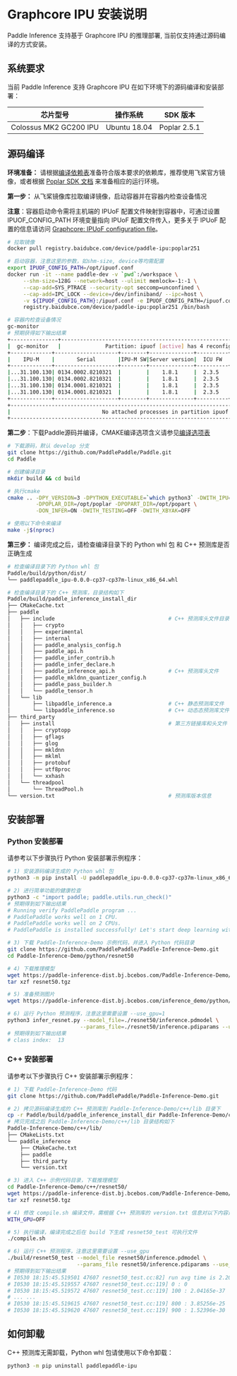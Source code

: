 # Graphcore IPU 安装说明

Paddle Inference 支持基于 Graphcore IPU 的推理部署, 当前仅支持通过源码编译的方式安装。

## 系统要求

当前 Paddle Inference 支持 Graphcore IPU 在如下环境下的源码编译和安装部署：

| 芯片型号 | 操作系统 | SDK 版本 |
| ---- | ---- | ---- |
| Colossus MK2 GC200 IPU  | Ubuntu 18.04 | Poplar 2.5.1 |

## 源码编译

**环境准备：** 请根据[编译依赖表](https://www.paddlepaddle.org.cn/documentation/docs/zh/develop/install/Tables.html)准备符合版本要求的依赖库，推荐使用飞桨官方镜像，或者根据 [Poplar SDK 文档](https://docs.graphcore.ai/projects/ipu-pod-getting-started/en/latest/installation.html) 来准备相应的运行环境。

**第一步：** 从飞桨镜像库拉取编译镜像，启动容器并在容器内检查设备情况

**注意**：容器启动命令需将主机端的 IPUoF 配置文件映射到容器中，可通过设置 IPUOF_CONFIG_PATH 环境变量指向 IPUoF 配置文件传入，更多关于 IPUoF 配置的信息请访问 [Graphcore: IPUoF configuration file](https://docs.graphcore.ai/projects/vipu-admin/en/latest/cli_reference.html?highlight=ipuof#ipuof-configuration-file)。

```bash
# 拉取镜像
docker pull registry.baidubce.com/device/paddle-ipu:poplar251

# 启动容器，注意这里的参数，如shm-size, device等均需配置
export IPUOF_CONFIG_PATH=/opt/ipuof.conf
docker run -it --name paddle-dev -v `pwd`:/workspace \
     --shm-size=128G --network=host --ulimit memlock=-1:-1 \
     --cap-add=SYS_PTRACE --security-opt seccomp=unconfined \
     --cap-add=IPC_LOCK --device=/dev/infiniband/ --ipc=host \
     -v ${IPUOF_CONFIG_PATH}:/ipuof.conf -e IPUOF_CONFIG_PATH=/ipuof.conf \
     registry.baidubce.com/device/paddle-ipu:poplar251 /bin/bash

# 容器内检查设备情况
gc-monitor
# 预期获得如下输出结果
+---------------+--------------------------------------------------------------------------------+
|  gc-monitor   |              Partition: ipuof [active] has 4 reconfigurable IPUs               |
+-------------+--------------------+--------+--------------+----------+------+----+------+-------+
|    IPU-M    |       Serial       |IPU-M SW|Server version|  ICU FW  | Type | ID | IPU# |Routing|
+-------------+--------------------+--------+--------------+----------+------+----+------+-------+
|...31.100.130| 0134.0002.8210321  |        |    1.8.1     |  2.3.5   |M2000 | 0  |  3   |  DNC  |
|...31.100.130| 0134.0002.8210321  |        |    1.8.1     |  2.3.5   |M2000 | 1  |  2   |  DNC  |
|...31.100.130| 0134.0001.8210321  |        |    1.8.1     |  2.3.5   |M2000 | 2  |  1   |  DNC  |
|...31.100.130| 0134.0001.8210321  |        |    1.8.1     |  2.3.5   |M2000 | 3  |  0   |  DNC  |
+-------------+--------------------+--------+--------------+----------+------+----+------+-------+
+--------------------------------------------------------------------------------------------------+
|                             No attached processes in partition ipuof                             |
+--------------------------------------------------------------------------------------------------+
```

**第二步**：下载Paddle源码并编译，CMAKE编译选项含义请参见[编译选项表](https://www.paddlepaddle.org.cn/documentation/docs/zh/develop/install/Tables.html#Compile)

```bash
# 下载源码，默认 develop 分支
git clone https://github.com/PaddlePaddle/Paddle.git
cd Paddle

# 创建编译目录
mkdir build && cd build

# 执行cmake
cmake .. -DPY_VERSION=3 -DPYTHON_EXECUTABLE=`which python3` -DWITH_IPU=ON \
         -DPOPLAR_DIR=/opt/poplar -DPOPART_DIR=/opt/popart \
         -DON_INFER=ON -DWITH_TESTING=OFF -DWITH_XBYAK=OFF

# 使用以下命令来编译
make -j$(nproc)
```

**第三步：** 编译完成之后，请检查编译目录下的 Python whl 包 和 C++ 预测库是否正确生成

```bash
# 检查编译目录下的 Python whl 包
Paddle/build/python/dist/
└── paddlepaddle_ipu-0.0.0-cp37-cp37m-linux_x86_64.whl

# 检查编译目录下的 C++ 预测库，目录结构如下
Paddle/build/paddle_inference_install_dir
├── CMakeCache.txt
├── paddle
│   ├── include                                    # C++ 预测库头文件目录
│   │   ├── crypto
│   │   ├── experimental
│   │   ├── internal
│   │   ├── paddle_analysis_config.h
│   │   ├── paddle_api.h
│   │   ├── paddle_infer_contrib.h
│   │   ├── paddle_infer_declare.h
│   │   ├── paddle_inference_api.h                 # C++ 预测库头文件
│   │   ├── paddle_mkldnn_quantizer_config.h
│   │   ├── paddle_pass_builder.h
│   │   └── paddle_tensor.h
│   └── lib
│       ├── libpaddle_inference.a                  # C++ 静态预测库文件
│       └── libpaddle_inference.so                 # C++ 动态态预测库文件
├── third_party
│   ├── install                                    # 第三方链接库和头文件
│   │   ├── cryptopp
│   │   ├── gflags
│   │   ├── glog
│   │   ├── mkldnn
│   │   ├── mklml
│   │   ├── protobuf
│   │   ├── utf8proc
│   │   └── xxhash
│   └── threadpool
│       └── ThreadPool.h
└── version.txt                                    # 预测库版本信息
```

## 安装部署

### Python 安装部署

请参考以下步骤执行 Python 安装部署示例程序：

```bash
# 1) 安装源码编译生成的 Python whl 包
python3 -m pip install -U paddlepaddle_ipu-0.0.0-cp37-cp37m-linux_x86_64.whl

# 2) 进行简单功能的健康检查
python3 -c "import paddle; paddle.utils.run_check()"
# 预期得到如下输出结果
# Running verify PaddlePaddle program ...
# PaddlePaddle works well on 1 CPU.
# PaddlePaddle works well on 2 CPUs.
# PaddlePaddle is installed successfully! Let's start deep learning with PaddlePaddle now.

# 3) 下载 Paddle-Inference-Demo 示例代码，并进入 Python 代码目录
git clone https://github.com/PaddlePaddle/Paddle-Inference-Demo.git
cd Paddle-Inference-Demo/python/resnet50

# 4) 下载推理模型
wget https://paddle-inference-dist.bj.bcebos.com/Paddle-Inference-Demo/resnet50.tgz
tar xzf resnet50.tgz

# 5) 准备预测图片
wget https://paddle-inference-dist.bj.bcebos.com/inference_demo/python/resnet50/ILSVRC2012_val_00000247.jpeg

# 6) 运行 Python 预测程序，注意这里需要设置 --use_gpu=1
python3 infer_resnet.py --model_file=./resnet50/inference.pdmodel \
                       --params_file=./resnet50/inference.pdiparams --use_ipu=1
# 预期得到如下输出结果
# class index:  13
```

### C++ 安装部署

请参考以下步骤执行 C++ 安装部署示例程序：

```bash
# 1) 下载 Paddle-Inference-Demo 代码
git clone https://github.com/PaddlePaddle/Paddle-Inference-Demo.git

# 2) 拷贝源码编译生成的 C++ 预测库到 Paddle-Inference-Demo/c++/lib 目录下
cp -r Paddle/build/paddle_inference_install_dir Paddle-Inference-Demo/c++/lib/paddle_inference
# 拷贝完成之后 Paddle-Inference-Demo/c++/lib 目录结构如下
Paddle-Inference-Demo/c++/lib/
├── CMakeLists.txt
└── paddle_inference
    ├── CMakeCache.txt
    ├── paddle
    ├── third_party
    └── version.txt

# 3) 进入 C++ 示例代码目录，下载推理模型
cd Paddle-Inference-Demo/c++/resnet50/
wget https://paddle-inference-dist.bj.bcebos.com/Paddle-Inference-Demo/resnet50.tgz
tar xzf resnet50.tgz

# 4) 修改 compile.sh 编译文件，需根据 C++ 预测库的 version.txt 信息对以下内容进行修改
WITH_GPU=OFF

# 5) 执行编译，编译完成之后在 build 下生成 resnet50_test 可执行文件
./compile.sh

# 6) 运行 C++ 预测程序，注意这里需要设置 --use_gpu
./build/resnet50_test --model_file resnet50/inference.pdmodel \
                      --params_file resnet50/inference.pdiparams --use_ipu
# 预期得到如下输出结果
# I0530 18:15:45.519501 47607 resnet50_test.cc:82] run avg time is 2.204 ms
# I0530 18:15:45.519557 47607 resnet50_test.cc:119] 0 : 0
# I0530 18:15:45.519572 47607 resnet50_test.cc:119] 100 : 2.04165e-37
# ... ...
# I0530 18:15:45.519615 47607 resnet50_test.cc:119] 800 : 3.85256e-25
# I0530 18:15:45.519620 47607 resnet50_test.cc:119] 900 : 1.52396e-30
```

## 如何卸载

C++ 预测库无需卸载，Python whl 包请使用以下命令卸载：

```bash
python3 -m pip uninstall paddlepaddle-ipu
```
